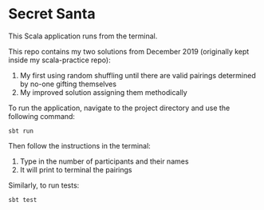 # Secret Santa

This Scala application runs from the terminal.

This repo contains my two solutions from December 2019 (originally kept inside my scala-practice repo):
1. My first using random shuffling until there are valid pairings determined by no-one gifting themselves
2. My improved solution assigning them methodically

To run the application, navigate to the project directory and use the following command:

    sbt run

Then follow the instructions in the terminal:
1. Type in the number of participants and their names
2. It will print to terminal the pairings

Similarly, to run tests:

    sbt test
